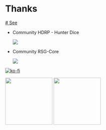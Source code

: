 # Thanks
[# See](https://linktr.ee/sadicius)
- Community HDRP - Hunter Dice
  <p><a href="https://discord.gg/Vh3ufED3Hj">
      <img src="https://img.shields.io/discord/813030955598086174?style=for-the-badge&logo=discord&labelColor=7289da&logoColor=white&color=2c2f33&label=Discord"/>
  </a></p>

- Community RSG-Core
  <p><a href="https://discord.gg/eW3ADkf4Af">
      <img src="https://img.shields.io/discord/813030955598086174?style=for-the-badge&logo=discord&labelColor=7289da&logoColor=white&color=2c2f33&label=Discord"/>
  </a></p>


[![ko-fi](https://ko-fi.com/img/githubbutton_sm.svg)](https://ko-fi.com/P5P5X6OMW)

<a><img height="150px" src="https://github-readme-stats.vercel.app/api?username=Sadicius&show_icons=true&theme=dark" /> <!-- wi*quL3fcV -->
<img height="150px" src="https://github-readme-stats.vercel.app/api/top-langs/?username=Sadicius&layout=compact&show_icons=true&theme=dark" /></a>
